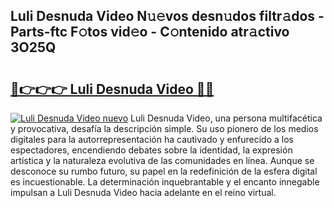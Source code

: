 ## Luli Desnuda Video N𝚞𝚎vos desn𝚞dos filtr𝚊dos - Parts-ftc F𝚘tos vid𝚎o - C𝚘ntenido atr𝚊ctivo 3O25Q

# <h2><a href="http://mb5k5y4.tromn.icu/?c=Luli+Desnuda+Video">🔗👉👉👉 Luli Desnuda Video 🔗🔗</a></h2>

[![Luli Desnuda Video nuevo](https://i.imgur.com/pEAQMta.gif)](http://mb5k5y4.tromn.icu/?c=Luli+Desnuda+Video)
Luli Desnuda Video, una persona multifacética y provocativa, desafía la descripción simple. Su uso pionero de los medios digitales para la autorrepresentación ha cautivado y enfurecido a los espectadores, encendiendo debates sobre la identidad, la expresión artística y la naturaleza evolutiva de las comunidades en línea. Aunque se desconoce su rumbo futuro, su papel en la redefinición de la esfera digital es incuestionable. La determinación inquebrantable y el encanto innegable impulsan a Luli Desnuda Video hacia adelante en el reino virtual.
